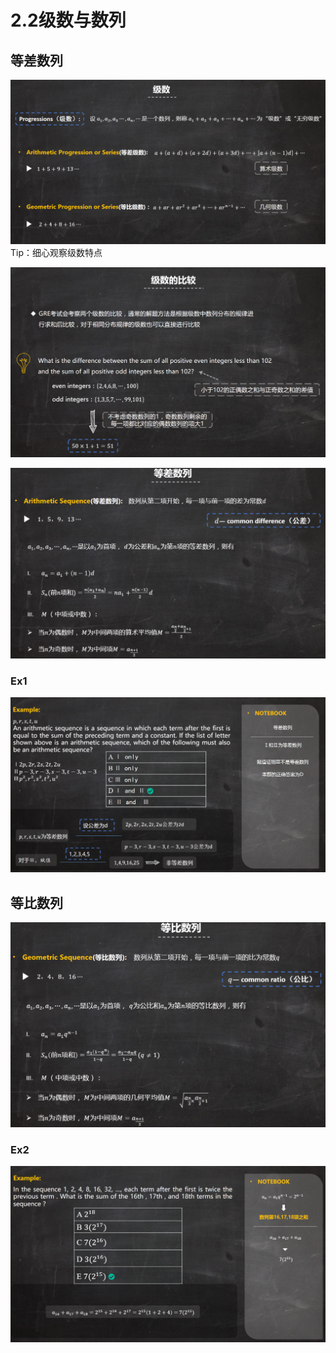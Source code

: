 # 2.2级数与数列

## 等差数列
![](_v_images/20201101002834546_8424.png)
Tip：细心观察级数特点

![](_v_images/20201101003012412_4023.png)

![](_v_images/20201101003214204_20564.png)
### Ex1
![](_v_images/20201101003657698_29330.png)


## 等比数列
![](_v_images/20201101003929170_32265.png)

### Ex2
![](_v_images/20201101004235843_27072.png)